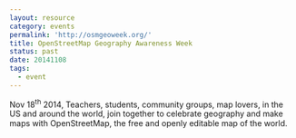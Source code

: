 ```yaml
---
layout: resource
category: events
permalink: 'http://osmgeoweek.org/'
title: OpenStreetMap Geography Awareness Week
status: past
date: 20141108
tags:
  - event
---
```


Nov 18<sup>th</sup> 2014, Teachers, students, community groups, map lovers, in the US and around the world, join together to celebrate geography and make maps with OpenStreetMap, the free and openly editable map of the world.
